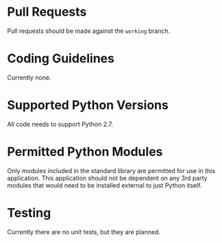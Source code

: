 # Pull Requests

Pull requests should be made against the `working` branch.

# Coding Guidelines

Currently none.

# Supported Python Versions

All code needs to support Python 2.7.

# Permitted Python Modules

Only modules included in the standard library are permitted for use in this application.  This application should not be dependent on any 3rd party modules that would need to be installed external to just Python itself.

# Testing

Currently there are no unit tests, but they are planned.
